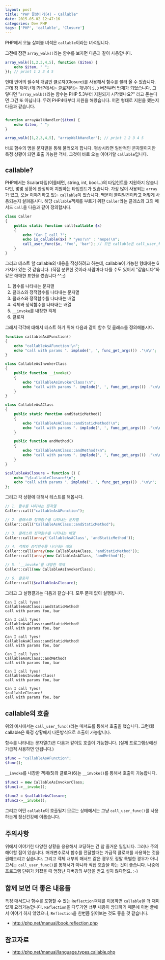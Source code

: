 ```yaml
---
layout: post
title: "PHP 꼴랑이거(4) - Callable"
date: 2015-05-02 12:47:16
categories: Dev PHP
tags: ['PHP', 'callable', 'Closure']
---
```


PHP에서 오늘 살펴볼 녀석은 `callable`이라는 녀석입니다.

그전에 잠깐 `array_walk()`라는 함수를 보자면 다음과 같이 사용합니다.

```php
array_walk([1,2,3,4,5], function ($item) {
    echo $item, " ";
}); // print 1 2 3 4 5
```

현대 언어의 필수적 개념인 클로져(Closure)를 사용해서 함수를 불러 올 수 있습니다. 근데 참 재미난게 PHP에서는 클로져라는
개념이 `5.3` 버전부터 탑재가 되었습니다. 그렇다면 "`array_walk()`라는 함수는 PHP 5.3부터 지원되기 시작했나요?" 라고
묻는다면 그건 또 아닙니다. 무려 PHP4때부터 지원을 해왔습니다. 어떤 형태로 지원을 했는지 다음과 같습니다.

```php

function arrayWalkHandler($item) {
    echo $item, " ";
}

array_walk([1,2,3,4,5], "arrayWalkHandler"); // print 1 2 3 4 5

```

바로 함수의 명을 문자열을 통해 불러오게 합니다. 평상시라면 일반적인 문자열이지만 특정 상황이 되면 호출 가능한 객체,
그것이 바로 오늘 이야기할 `callable`입니다.

## callable?

PHP에서는 Scalar타입(이를테면, string, int, bool...)의 타입힌트를 지원하지 않습니다만, 몇몇 상황에 한정되어 지원하는
타입힌트가 있습니다. 가장 많이 사용되는 `array`가 있고, 오늘 이야기하고 있는 `callable`이 있습니다. 백문이
불여일견이라고 어떻게 사용되는지 살펴봅시다. 해당 `callable`객체를 부르기 위한 `Caller`라는 클래스와 그의 메서드
`call`을 다음과 같이 정의합시다.

```php
class Caller
{
    public static function call(callable $x)
    {
        echo "Can I call ?";
        echo is_callable($x) ? "yes!\n" : "nope!\n";
        call_user_func($x, 'foo', 'bar'); // 모든 callable은 call_user_func를 통해 호출이 가능합니다.
    }
}
```

그리고 테스트 할 callable의 내용을 작성하려고 하는데, callable이 가능한 형태에는 6가지가 있는 것 같습니다. (직접
분류한 것이라 사람마다 다를 수도 있어서 "같습니다"와 같은 애매한 표현을 썼습니다 ^^;;)

1. 함수를 나타내는 문자열
2. 클래스와 정적함수를 나타내는 문자열
3. 클래스와 정적함수를 나타내는 배열
4. 객체와 정적함수를 나타내는 배열
5. `__invoke`를 내장한 객체
6. 클로져

그래서 각각에 대해서 테스트 하기 위해 다음과 같이 함수 및 클래스를 정의해봅시다.

```php
function callableAsAFunction()
{
    echo "callableAsAFunction!\n";
    echo "call with params ". implode(', ', func_get_args()) ."\n\n";
}

class CallableAsInvokerClass
{
    public function __invoke()
    {
        echo "CallableAsInvokerClass!\n";
        echo "call with params ". implode(', ', func_get_args()) ."\n\n";
    }
}

class CallableAsAClass
{
	public static function andStaticMethod()
    {
		echo "CallableAsAClass::andStaticMethod!\n";
        echo "call with params ". implode(', ', func_get_args()) ."\n\n";
	}

	public function andMethod()
    {
		echo "CallableAsAClass::andMethod!\n";
        echo "call with params ". implode(', ', func_get_args()) ."\n\n";
	}
}

$callableAsClosure = function () {
    echo "\$callableClosure!\n";
    echo "call with params ". implode(', ', func_get_args()) ."\n\n";
};
```

그리고 각 상황에 대해서 테스트를 해봅시다.

```php
// 1. 함수를 나타내는 문자열
Caller::call("callableAsAFunction");

// 2. 클래스와 정적함수를 나타내는 문자열
Caller::call("CallableAsAClass::andStaticMethod");

// 3. 클래스와 정적함수를 나타내는 배열
Caller::call(array('CallableAsAClass', 'andStaticMethod'));

// 4. 객체와 정적함수를 나타내는 배열
Caller::call(array(new CallableAsAClass, 'andStaticMethod'));
Caller::call(array(new CallableAsAClass, 'andMethod'));

// 5. `__invoke`를 내장한 객체
Caller::call(new CallableAsInvokerClass);

// 6. 클로져
Caller::call($callableAsClosure);
```

그리고 그 실행결과는 다음과 같습니다. 모두 문제 없이 실행됩니다.

```
Can I call ?yes!
CallableAsAClass::andStaticMethod!
call with params foo, bar

Can I call ?yes!
CallableAsAClass::andStaticMethod!
call with params foo, bar

Can I call ?yes!
CallableAsAClass::andStaticMethod!
call with params foo, bar

Can I call ?yes!
CallableAsAClass::andMethod!
call with params foo, bar

Can I call ?yes!
CallableAsInvokerClass!
call with params foo, bar

Can I call ?yes!
$callableClosure!
call with params foo, bar
```

## callable의 호출

위의 예시에서는 `call_user_func()`라는 매서드를 통해서 호출을 했습니다. 그런데! callable은 특정 상황에서 다른방식으로
호출이 가능합니다.

함수를 나타내는 문자열(1)은 다음과 같이도 호출이 가능합니다. (실제 프로그램상에선 가급적 사용하면 안됩니다.)

```php
$func = "callableAsAFunction";
$func();
```

`__invoke`를 내장한 객체(5)와 클로져(6)는 `__invoke()`를 통해서 호출이 가능합니다.

```php
$func1 = new CallableAsInvokerClass;
$func1->__invoke();

$func2 = $callableAsClosure;
$func2->__invoke();
```

그리고 어떤 `callable`이 호출될지 모르는 상태에서는 그냥 `call_user_func()`를 사용하는게 정신건강에 이롭습니다.

## 주의사항

위에서 이야기한 다양한 상황을 응용해서 코딩하는 건 참 즐거운 일입니다. 그러나 주의해야할 점이 있습니다. 매개변수로서 함수를 전달할때는 가급적 클로져를 사용하는 것을 권해드리고 싶습니다. 그리고 객체 내부의 매서드 같은 경우도 정말 특별한 경우가 아니고서는 `call_user_func()`를 통해서가 아니라 직접 호출을 하는 것이 좋습니다. 나중에 프로그램 단위가 커졌을 때 엄청난 디버깅의 부담을 받고 싶지 않다면요. :-)

## 함께 보면 더 좋은 내용들

특정 매서드나 함수를 포함할 수 있는 `Reflection`객체를 이용하면 `callable`을 더 재미있게 요리가능합니다. `Reflection`을 다루기엔 너무 내용이 방대하기 때문에 이번 글에서 이야기 하지 않았으나, `Reflection`을 한번쯤 읽어보는 것도 좋을 것 같습니다.

- http://php.net/manual/book.reflection.php

## 참고자료

- http://php.net/manual/language.types.callable.php
